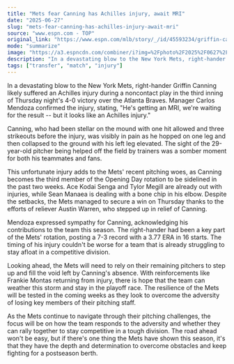 ```yaml
---
title: "Mets fear Canning has Achilles injury, await MRI"
date: "2025-06-27"
slug: "mets-fear-canning-has-achilles-injury-await-mri"
source: "www.espn.com - TOP"
original_link: "https://www.espn.com/mlb/story/_/id/45593234/griffin-canning-set-tests-mets-fear-achilles-injury"
mode: "summarize"
image: "https://a3.espncdn.com/combiner/i?img=%2Fphoto%2F2025%2F0627%2Fr1511777_1296x729_16%2D9.jpg"
description: "In a devastating blow to the New York Mets, right-hander Griffin Canning likely suffered an Achilles injury during a noncontact play in the third inning of Thursday night's 4-0 victory over the Atlanta Braves. Manager Carlos Mendoza confirmed the injury, stating, 'He's getting an MRI, we're waiting for the result -- but it looks like an Achilles injury.'"
tags: ["transfer", "match", "injury"]
---
```


In a devastating blow to the New York Mets, right-hander Griffin Canning likely suffered an Achilles injury during a noncontact play in the third inning of Thursday night's 4-0 victory over the Atlanta Braves. Manager Carlos Mendoza confirmed the injury, stating, "He's getting an MRI, we're waiting for the result -- but it looks like an Achilles injury."

Canning, who had been stellar on the mound with one hit allowed and three strikeouts before the injury, was visibly in pain as he hopped on one leg and then collapsed to the ground with his left leg elevated. The sight of the 29-year-old pitcher being helped off the field by trainers was a somber moment for both his teammates and fans.

This unfortunate injury adds to the Mets' recent pitching woes, as Canning becomes the third member of the Opening Day rotation to be sidelined in the past two weeks. Ace Kodai Senga and Tylor Megill are already out with injuries, while Sean Manaea is dealing with a bone chip in his elbow. Despite the setbacks, the Mets managed to secure a win on Thursday thanks to the efforts of reliever Austin Warren, who stepped up in relief of Canning.

Mendoza expressed sympathy for Canning, acknowledging his contributions to the team this season. The right-hander had been a key part of the Mets' rotation, posting a 7-3 record with a 3.77 ERA in 16 starts. The timing of his injury couldn't be worse for a team that is already struggling to stay afloat in a competitive division.

Looking ahead, the Mets will need to rely on their remaining pitchers to step up and fill the void left by Canning's absence. With reinforcements like Frankie Montas returning from injury, there is hope that the team can weather this storm and stay in the playoff race. The resilience of the Mets will be tested in the coming weeks as they look to overcome the adversity of losing key members of their pitching staff.

As the Mets continue to navigate through their pitching challenges, the focus will be on how the team responds to the adversity and whether they can rally together to stay competitive in a tough division. The road ahead won't be easy, but if there's one thing the Mets have shown this season, it's that they have the depth and determination to overcome obstacles and keep fighting for a postseason berth.